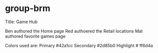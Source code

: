 # group-brm

Title: Game Hub

Ben authored the Home page
Red authoered the Retail locations
Mat authored favorite games page

Colors used are:
Primary #42a1cc
Secondary #2d85b0
Highlight # ff6d4a